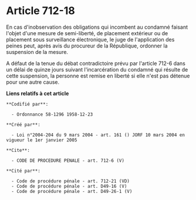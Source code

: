 # Article 712-18

En cas d'inobservation des obligations qui incombent au condamné faisant l'objet d'une mesure de semi-liberté, de placement
extérieur ou de placement sous surveillance électronique, le juge de l'application des peines peut, après avis du procureur
de la République, ordonner la suspension de la mesure.

A défaut de la tenue du débat contradictoire prévu par l'article 712-6 dans un délai de quinze jours suivant l'incarcération
du condamné qui résulte de cette suspension, la personne est remise en liberté si elle n'est pas détenue pour une autre
cause.

**Liens relatifs à cet article**

	**Codifié par**:

	  - Ordonnance 58-1296 1958-12-23

	**Créé par**:

	  - Loi n°2004-204 du 9 mars 2004 - art. 161 () JORF 10 mars 2004 en vigueur le 1er janvier 2005

	**Cite**:

	  - CODE DE PROCEDURE PENALE - art. 712-6 (V)

	**Cité par**:

	  - Code de procédure pénale - art. 712-21 (VD)
	  - Code de procédure pénale - art. D49-16 (V)
	  - Code de procédure pénale - art. D49-26-1 (V)
